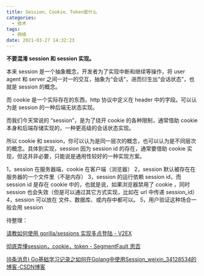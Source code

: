 ```yaml
---
title: Session、Cookie、Token是什么
categories:
  - 技术
tags:
  - 网络
date: 2021-03-27 14:32:23
---
```


**不要混淆 session 和 session 实现。**

本来 session 是一个抽象概念，开发者为了实现中断和继续等操作，将 user agent 和 server 之间一对一的交互，抽象为“会话”，进而衍生出“会话状态”，也就是 session 的概念。

 而 cookie 是一个实际存在的东西，http 协议中定义在 header 中的字段。可以认为是 session 的一种后端无状态实现。

而我们今天常说的 “session”，是为了绕开 cookie 的各种限制，通常借助 cookie 本身和后端存储实现的，一种更高级的会话状态实现。

所以 cookie 和 session，你可以认为是同一层次的概念，也可以认为是不同层次的概念。具体到实现，session 因为 session id 的存在，通常要借助 cookie 实现，但这并非必要，只能说是通用性较好的一种实现方案。



1，session 在服务器端，cookie 在客户端（浏览器）
 2，session 默认被存在在服务器的一个文件里（不是内存）
 3，session 的运行依赖 session id，而 session id 是存在 cookie 中的，也就是说，如果浏览器禁用了 cookie ，同时 session 也会失效（但是可以通过其它方式实现，比如在 url 中传递 session_id）
 4，session 可以放在 文件、数据库、或内存中都可以。
 5，用户验证这种场合一般会用 session



待整理：



[请教如何使用 gorilla/sessions 实现多点登陆 - V2EX](https://www.v2ex.com/t/571680)

[彻底弄懂session，cookie，token - SegmentFault 思否](https://segmentfault.com/a/1190000017831088)

[(6条消息) Go基础学习记录之如何在Golang中使用Session_weixin_34128534的博客-CSDN博客](https://blog.csdn.net/weixin_34128534/article/details/88728330)